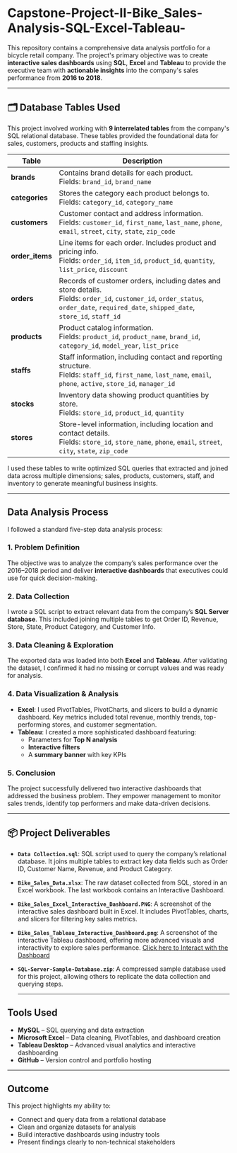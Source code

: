 # Capstone-Project-II-Bike_Sales-Analysis-SQL-Excel-Tableau-

This repository contains a comprehensive data analysis portfolio for a bicycle retail company. The project's primary objective was to create **interactive sales dashboards** using **SQL**, **Excel** and **Tableau** to provide the executive team with **actionable insights** into the company's sales performance from **2016 to 2018**.

---

## 🗂️ Database Tables Used

This project involved working with **9 interrelated tables** from the company's SQL relational database. These tables provided the foundational data for sales, customers, products and staffing insights.

| Table         | Description |
|---------------|-------------|
| **brands**    | Contains brand details for each product. <br> Fields: `brand_id`, `brand_name` |
| **categories**| Stores the category each product belongs to. <br> Fields: `category_id`, `category_name` |
| **customers** | Customer contact and address information. <br> Fields: `customer_id`, `first_name`, `last_name`, `phone`, `email`, `street`, `city`, `state`, `zip_code` |
| **order_items** | Line items for each order. Includes product and pricing info. <br> Fields: `order_id`, `item_id`, `product_id`, `quantity`, `list_price`, `discount` |
| **orders**    | Records of customer orders, including dates and store details. <br> Fields: `order_id`, `customer_id`, `order_status`, `order_date`, `required_date`, `shipped_date`, `store_id`, `staff_id` |
| **products**  | Product catalog information. <br> Fields: `product_id`, `product_name`, `brand_id`, `category_id`, `model_year`, `list_price` |
| **staffs**    | Staff information, including contact and reporting structure. <br> Fields: `staff_id`, `first_name`, `last_name`, `email`, `phone`, `active`, `store_id`, `manager_id` |
| **stocks**    | Inventory data showing product quantities by store. <br> Fields: `store_id`, `product_id`, `quantity` |
| **stores**    | Store-level information, including location and contact details. <br> Fields: `store_id`, `store_name`, `phone`, `email`, `street`, `city`, `state`, `zip_code` |

I used these tables to write optimized SQL queries that extracted and joined data across multiple dimensions; sales, products, customers, staff, and inventory to generate meaningful business insights.


---

## Data Analysis Process

I followed a standard five-step data analysis process:

### 1. **Problem Definition**
The objective was to analyze the company’s sales performance over the 2016–2018 period and deliver **interactive dashboards** that executives could use for quick decision-making.

### 2. **Data Collection**
I wrote a SQL script to extract relevant data from the company’s **SQL Server database**. This included joining multiple tables to get Order ID, Revenue, Store, State, Product Category, and Customer Info.

### 3. **Data Cleaning & Exploration**
The exported data was loaded into both **Excel** and **Tableau**. After validating the dataset, I confirmed it had no missing or corrupt values and was ready for analysis.

### 4. **Data Visualization & Analysis**
- **Excel**: I used PivotTables, PivotCharts, and slicers to build a dynamic dashboard. Key metrics included total revenue, monthly trends, top-performing stores, and customer segmentation.
- **Tableau**: I created a more sophisticated dashboard featuring:
  - Parameters for **Top N analysis**
  - **Interactive filters**
  - A **summary banner** with key KPIs

### 5. **Conclusion**
The project successfully delivered two interactive dashboards that addressed the business problem. They empower management to monitor sales trends, identify top performers and make data-driven decisions.



----

## 📦 Project Deliverables

- **`Data Collection.sql`**: SQL script used to query the company’s relational database. It joins multiple tables to extract key data fields such as Order ID, Customer Name, Revenue, and Product Category.
  
- **`Bike_Sales_Data.xlsx`**: The raw dataset collected from SQL, stored in an Excel workbook. The last workbook contains an Interactive Dashboard.
  
- **`Bike_Sales_Excel_Interactive_Dashboard.PNG`**: A screenshot of the interactive sales dashboard built in Excel. It includes PivotTables, charts, and slicers for filtering key sales metrics.
  
- **`Bike_Sales_Tableau_Interactive_Dashboard.png`**: A screenshot of the interactive Tableau dashboard, offering more advanced visuals and interactivity to explore sales performance. [Click here to Interact with the Dashboard](https://public.tableau.com/app/profile/thandiwe.dlomo4563/viz/BikeSalesExecutiveDashboard/Dashboard1)
  
- **`SQL-Server-Sample-Database.zip`**: A compressed sample database used for this project, allowing others to replicate the data collection and querying steps.

  -----

## Tools Used

- **MySQL** – SQL querying and data extraction  
- **Microsoft Excel** – Data cleaning, PivotTables, and dashboard creation  
- **Tableau Desktop** – Advanced visual analytics and interactive dashboarding  
- **GitHub** – Version control and portfolio hosting

---

## Outcome

This project highlights my ability to:
- Connect and query data from a relational database  
- Clean and organize datasets for analysis  
- Build interactive dashboards using industry tools  
- Present findings clearly to non-technical stakeholders



